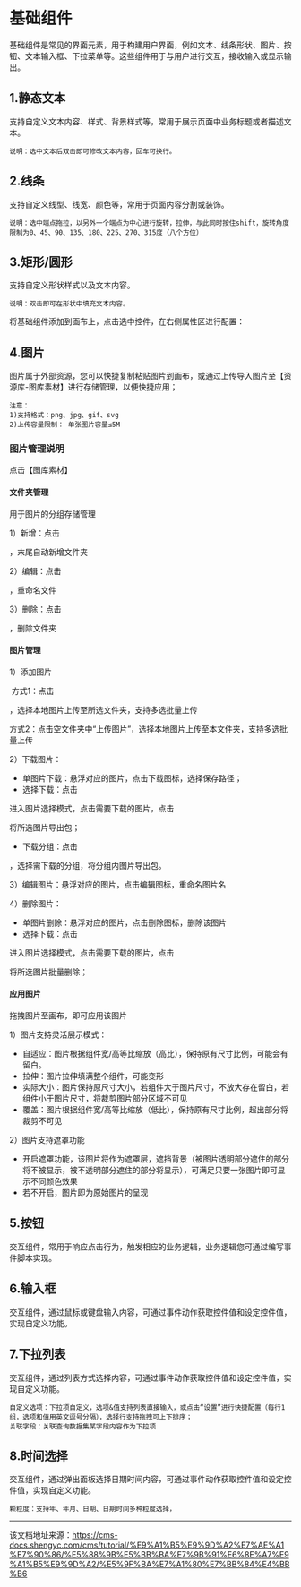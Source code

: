 # 基础组件

基础组件是常见的界面元素，用于构建用户界面，例如文本、线条形状、图片、按钮、文本输入框、下拉菜单等。这些组件用于与用户进行交互，接收输入或显示输出。

## 1.静态文本​

支持自定义文本内容、样式、背景样式等，常用于展示页面中业务标题或者描述文本。
    
    
    说明：选中文本后双击即可修改文本内容，回车可换行。  
    

## 2.线条​

支持自定义线型、线宽、颜色等，常用于页面内容分割或装饰。
    
    
    说明：选中端点拖拉，以另外一个端点为中心进行旋转，拉伸，与此同时按住shift，旋转角度限制为0、45、90、135、180、225、270、315度（八个方位）  
    

## 3.矩形/圆形​

支持自定义形状样式以及文本内容。
    
    
    说明：双击即可在形状中填充文本内容。  
    

将基础组件添加到画布上，点击选中控件，在右侧属性区进行配置：

## 4.图片​

图片属于外部资源，您可以快捷复制粘贴图片到画布，或通过上传导入图片至【资源库-图库素材】进行存储管理，以便快捷应用；
    
    
    注意：  
    1)支持格式：png、jpg、gif、svg  
    2)上传容量限制： 单张图片容量≤5M  
    

### 图片管理说明​

点击【图库素材】

#### 文件夹管理​

用于图片的分组存储管理

1）新增：点击

，末尾自动新增文件夹

2）编辑：点击

，重命名文件

3）删除：点击

，删除文件夹

#### 图片管理​

1）添加图片

​ 方式1：点击

，选择本地图片上传至所选文件夹，支持多选批量上传

​ 方式2：点击空文件夹中“上传图片”，选择本地图片上传至本文件夹，支持多选批量上传

2）下载图片：

  * 单图片下载：悬浮对应的图片，点击下载图标，选择保存路径；
  * 选择下载：点击

进入图片选择模式，点击需要下载的图片，点击

将所选图片导出包；
  * 下载分组：点击

，选择需下载的分组，将分组内图片导出包。



3）编辑图片：悬浮对应的图片，点击编辑图标，重命名图片名

4）删除图片：

  * 单图片删除：悬浮对应的图片，点击删除图标，删除该图片
  * 选择下载：点击

进入图片选择模式，点击需要下载的图片，点击

将所选图片批量删除；



#### 应用图片​

拖拽图片至画布，即可应用该图片

1）图片支持灵活展示模式：

  * 自适应：图片根据组件宽/高等比缩放（高比），保持原有尺寸比例，可能会有留白。
  * 拉伸：图片拉伸填满整个组件，可能变形
  * 实际大小：图片保持原尺寸大小，若组件大于图片尺寸，不放大存在留白，若组件小于图片尺寸，将裁剪图片部分区域不可见
  * 覆盖：图片根据组件宽/高等比缩放（低比），保持原有尺寸比例，超出部分将裁剪不可见



2）图片支持遮罩功能

  * 开启遮罩功能，该图片将作为遮罩层，遮挡背景（被图片透明部分遮住的部分将不被显示，被不透明部分遮住的部分将显示），可满足只要一张图片即可显示不同颜色效果
  * 若不开启，图片即为原始图片的呈现



## 5.按钮​

交互组件，常用于响应点击行为，触发相应的业务逻辑，业务逻辑您可通过编写事件脚本实现。

## 6.输入框​

交互组件，通过鼠标或键盘输入内容，可通过事件动作获取控件值和设定控件值，实现自定义功能。

## 7.下拉列表​

交互组件，通过列表方式选择内容，可通过事件动作获取控件值和设定控件值，实现自定义功能。
    
    
    自定义选项：下拉项自定义，选项&值支持列表直接输入，或点击“设置”进行快捷配置（每行1组，选项和值用英文逗号分隔），选择行支持拖拽可上下排序；  
    关联字段：关联查询数据集某字段内容作为下拉项  
    

## 8.时间选择​

交互组件，通过弹出面板选择日期时间内容，可通过事件动作获取控件值和设定控件值，实现自定义功能。
    
    
    颗粒度：支持年、年月、日期、日期时间多种粒度选择，  
    


---

该文档地址来源：https://cms-docs.shengyc.com/cms/tutorial/%E9%A1%B5%E9%9D%A2%E7%AE%A1%E7%90%86/%E5%88%9B%E5%BB%BA%E7%9B%91%E6%8E%A7%E9%A1%B5%E9%9D%A2/%E5%9F%BA%E7%A1%80%E7%BB%84%E4%BB%B6